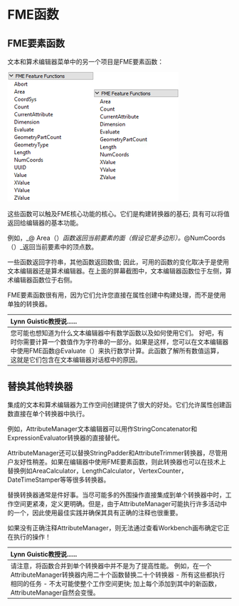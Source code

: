 # FME函数

## FME要素函数

文本和算术编辑器菜单中的另一个项目是FME要素函数：

[![](../.gitbook/assets/img1.006.attributemanagerfmefunctions.png)](https://github.com/domix2000/FMETraining/blob/Desktop-Advanced-2018/DesktopAdvanced1Attributes/Images/Img1.006.AttributeManagerFMEFunctions.png)

这些函数可以触及FME核心功能的核心。它们是构建转换器的基石; 具有可以将值返回给编辑器的基本功能。

例如，_@ Area（）_函数返回当前要素的面（假设它是多边形）。_@NumCoords（）_返回当前要素中的顶点数。

一些函数返回字符串，其他函数返回数值; 因此，可用的函数的变化取决于是使用文本编辑器还是算术编辑器。在上面的屏幕截图中，文本编辑器函数位于左侧，算术编辑器函数位于右侧。

FME要素函数很有用，因为它们允许您直接在属性创建中构建处理，而不是使用单独的转换器。

|  Lynn Guistic教授说...... |
| :--- |
|  您可能也想知道为什么文本编辑器中有数学函数以及如何使用它们。  好吧，有时你需要计算一个数值作为字符串的一部分。如果是这样，您可以在文本编辑器中使用FME函数@Evaluate（）来执行数学计算。此函数了解所有数值运算，这就是它们包含在文本编辑器对话框中的原因。 |

## 替换其他转换器

集成的文本和算术编辑器为工作空间创建提供了很大的好处。它们允许属性创建函数直接在单个转换器中执行。

例如，AttributeManager文本编辑器可以用作StringConcatenator和ExpressionEvaluator转换器的直接替代。

AttributeManager还可以替换StringPadder和AttributeTrimmer转换器，尽管用户友好性稍差。如果在编辑器中使用FME要素函数，则此转换器也可以在技术上替换例如AreaCalculator，LengthCalculator，VertexCounter，DateTimeStamper等等很多转换器。

替换转换器通常是件好事。当尽可能多的外围操作直接集成到单个转换器中时，工作空间更紧凑，定义更明确。但是，由于AttributeManager可能执行许多活动中的一个，因此使用最佳实践并确保其具有正确的注释也很重要。

如果没有正确注释AttributeManager，则无法通过查看Workbench画布确定它正在执行的操作！

|  Lynn Guistic教授说...... |
| :--- |
|  请注意，将函数合并到单个转换器中并不是为了提高性能。  例如，在一个AttributeManager转换器内用二十个函数替换二十个转换器 - 所有这些都执行相同的任务 - 不太可能使整个工作空间更快; 加上每个添加到其中的新函数，AttributeManager自然会变慢。 |


